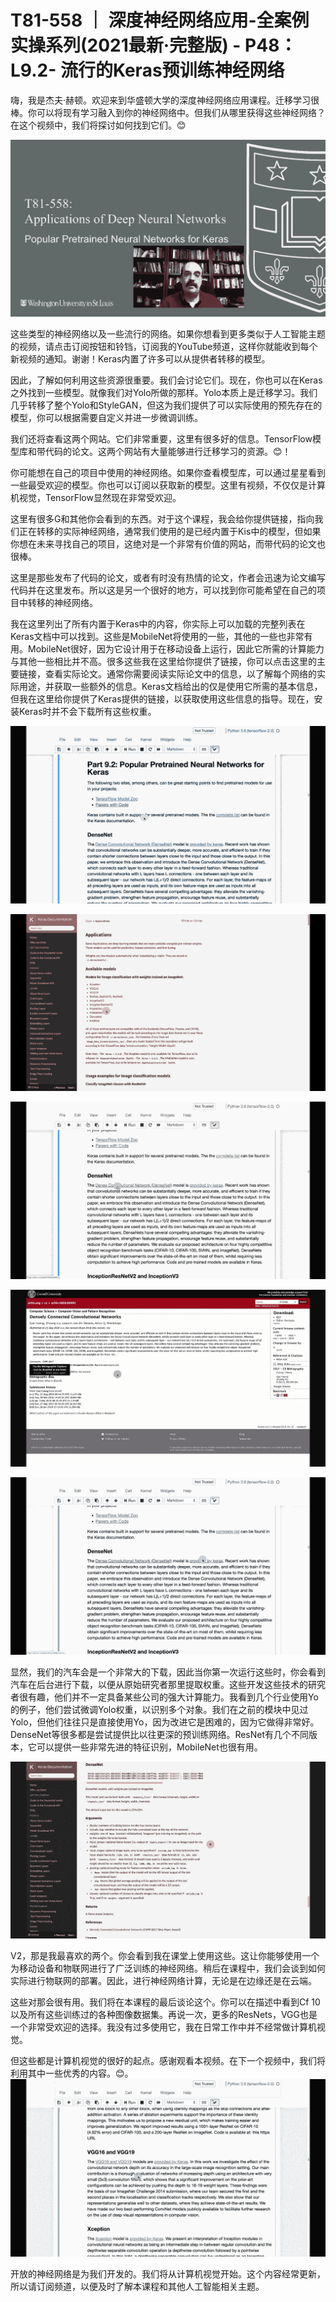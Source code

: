 # T81-558 ｜ 深度神经网络应用-全案例实操系列(2021最新·完整版) - P48：L9.2- 流行的Keras预训练神经网络 

嗨，我是杰夫·赫顿。欢迎来到华盛顿大学的深度神经网络应用课程。迁移学习很棒。你可以将现有学习融入到你的神经网络中。但我们从哪里获得这些神经网络？在这个视频中，我们将探讨如何找到它们。😊

![](img/56e8d9866f4ec8a3da33b17a92d76bbd_1.png)

这些类型的神经网络以及一些流行的网络。如果你想看到更多类似于人工智能主题的视频，请点击订阅按钮和铃铛，订阅我的YouTube频道，这样你就能收到每个新视频的通知。谢谢！Keras内置了许多可以从提供者转移的模型。

因此，了解如何利用这些资源很重要。我们会讨论它们。现在，你也可以在Keras之外找到一些模型。就像我们对Yolo所做的那样。Yolo本质上是迁移学习。我们几乎转移了整个Yolo和StyleGAN，但这为我们提供了可以实际使用的预先存在的模型，你可以根据需要自定义并进一步微调训练。

我们还将查看这两个网站。它们非常重要，这里有很多好的信息。TensorFlow模型库和带代码的论文。这两个网站有大量能够进行迁移学习的资源。😊！[](img/56e8d9866f4ec8a3da33b17a92d76bbd_3.png)

你可能想在自己的项目中使用的神经网络。如果你查看模型库，可以通过星星看到一些最受欢迎的模型。你也可以订阅以获取新的模型。这里有视频，不仅仅是计算机视觉，TensorFlow显然现在非常受欢迎。

这里有很多G和其他你会看到的东西。对于这个课程，我会给你提供链接，指向我们正在转移的实际神经网络，通常我们使用的是已经内置于Kis中的模型，但如果你想在未来寻找自己的项目，这绝对是一个非常有价值的网站，而带代码的论文也很棒。

这里是那些发布了代码的论文，或者有时没有热情的论文，作者会迅速为论文编写代码并在这里发布。所以这是另一个很好的地方，可以找到你可能希望在自己的项目中转移的神经网络。

我在这里列出了所有内置于Keras中的内容，你实际上可以加载的完整列表在Keras文档中可以找到。这些是MobileNet将使用的一些，其他的一些也非常有用。MobileNet很好，因为它设计用于在移动设备上运行，因此它所需的计算能力与其他一些相比并不高。很多这些我在这里给你提供了链接，你可以点击这里的主要链接，查看实际论文。通常你需要阅读实际论文中的信息，以了解每个网络的实际用途，并获取一些额外的信息。Keras文档给出的仅是使用它所需的基本信息，但我在这里给你提供了Keras提供的链接，以获取使用这些信息的指导。现在，安装Keras时并不会下载所有这些权重。

![](img/56e8d9866f4ec8a3da33b17a92d76bbd_5.png)

![](img/56e8d9866f4ec8a3da33b17a92d76bbd_6.png)

![](img/56e8d9866f4ec8a3da33b17a92d76bbd_7.png)

![](img/56e8d9866f4ec8a3da33b17a92d76bbd_8.png)

![](img/56e8d9866f4ec8a3da33b17a92d76bbd_9.png)

显然，我们的汽车会是一个非常大的下载，因此当你第一次运行这些时，你会看到汽车在后台进行下载，以便从原始研究者那里提取权重。这些开发这些技术的研究者很有趣，他们并不一定具备某些公司的强大计算能力。我看到几个行业使用Yo的例子，他们尝试微调Yolo权重，以识别多个对象。我们在之前的模块中见过Yolo，但他们往往只是直接使用Yo，因为改进它是困难的，因为它做得非常好。DenseNet等很多都是尝试提供比以往更深的预训练网络。ResNet有几个不同版本，它可以提供一些非常先进的特征识别，MobileNet也很有用。

![](img/56e8d9866f4ec8a3da33b17a92d76bbd_11.png)

V2，那是我最喜欢的两个。你会看到我在课堂上使用这些。这让你能够使用一个为移动设备和物联网进行了广泛训练的神经网络。稍后在课程中，我们会谈到如何实际进行物联网的部署。因此，进行神经网络计算，无论是在边缘还是在云端。

这些对那会很有用。我们将在本课程的最后谈论这个。你可以在描述中看到Cf 10以及所有这些训练过的各种图像数据集。再说一次，更多的ResNets，VGG也是一个非常受欢迎的选择。我没有过多使用它，我在日常工作中并不经常做计算机视觉。

但这些都是计算机视觉的很好的起点。感谢观看本视频。在下一个视频中，我们将利用其中一些优秀的内容。😊。![](img/56e8d9866f4ec8a3da33b17a92d76bbd_13.png)

开放的神经网络是为我们开发的。我们将从计算机视觉开始。这个内容经常更新，所以请订阅频道，以便及时了解本课程和其他人工智能相关主题。
